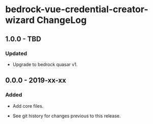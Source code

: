 # bedrock-vue-credential-creator-wizard ChangeLog

## 1.0.0 - TBD

### Updated
- Upgrade to bedrock quasar v1.

## 0.0.0 - 2019-xx-xx

### Added
- Add core files.

- See git history for changes previous to this release.

